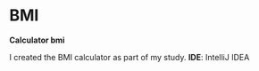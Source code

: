 # BMI
 **Calculator bmi** 

I created the BMI calculator as part of my study.
**IDE**: IntelliJ IDEA
